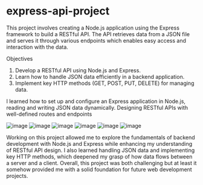 # express-api-project
This project involves creating a Node.js application using the Express framework to build a RESTful API. The API retrieves data from a JSON file and serves it through various endpoints which enables easy access and interaction with the data.

Objectives
1) Develop a RESTful API using Node.js and Express.
2) Learn how to handle JSON data efficiently in a backend application.
3) Implement key HTTP methods (GET, POST, PUT, DELETE) for managing data.

I learned how to set up and configure an Express application in Node.js, reading and writing JSON data dynamically.
Designing RESTful APIs with well-defined routes and endpoints

![image](https://github.com/user-attachments/assets/a0f340d3-3614-48fb-a8e6-9290d38d676d)
![image](https://github.com/user-attachments/assets/94013549-e2ea-4870-971c-c1db53ad3ee7)
![image](https://github.com/user-attachments/assets/df7a2843-1d6d-49f9-8e74-a1e7396fba7e)
![image](https://github.com/user-attachments/assets/50825cce-5222-4782-a82a-ad76da07b3c9)
![image](https://github.com/user-attachments/assets/e95fbf97-57a9-48b7-b889-a28a55f94c16)
![image](https://github.com/user-attachments/assets/a7a0a775-c192-4dd8-9904-f337dffff603)

Working on this project allowed me to explore the fundamentals of backend development with Node.js and Express while enhancing my understanding of RESTful API design. I also learned handling JSON data and implementing key HTTP methods, which deepened my grasp of how data flows between a server and a client. Overall, this project was both challenging but at least it somehow provided me with a solid foundation for future web development projects.
